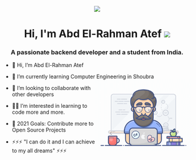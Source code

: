 
<p align="center">
  <img style="width:8rem; height:auto" src="https://cdn.dribbble.com/users/1787323/screenshots/10091971/media/d43c019bfeff34be8816481e843ea8c1.png"/>
</p>

<h1 align="center">Hi, I'm Abd El-Rahman Atef <img width="30px" src="https://raw.githubusercontent.com/iampavangandhi/iampavangandhi/master/gifs/Hi.gif"></h1>
<h3 font-size="20" align="center">A passionate backend developer and a student from India.</h3>

- 👋 Hi, I’m Abd El-Rahman Atef

- 🌱 I’m currently learning Computer Engineering in Shoubra <img align="right" style="width:16rem; height:auto" src="https://raw.githubusercontent.com/Elanza-48/Elanza-48/41a4790484e268102dfdab2b7c59d440d3ffafab/resources/img/geek.gif"/>

- 💞️ I’m looking to collaborate with other developers

- 💪🏻 I’m interested in learning to code more and more.

- 🤲 2021 Goals: Contribute more to Open Source Projects

- ⚡⚡⚡ "I can do it and I can achieve to my all dreams"  ⚡⚡⚡

